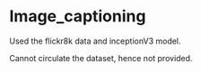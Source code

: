 # Image_captioning

Used the flickr8k data and inceptionV3 model.

Cannot circulate the dataset, hence not provided.
